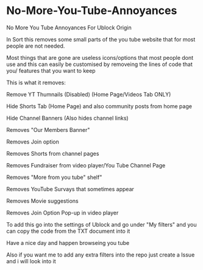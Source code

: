 # No-More-You-Tube-Annoyances
No More You Tube Annoyances For Ublock Origin 


In Sort this removes some small parts of the you tube website that for most people are not needed.

Most things that are gone are useless icons/options that most people dont use and this can easily be customised by removeing the lines of code that you/ features that you want to keep

This is what it removes:

Remove YT Thumnails (Disabled) (Home Page/Videos Tab ONLY)

Hide Shorts Tab (Home Page) and also community posts from home page

Hide Channel Banners (Also hides channel links)

Removes "Our Members Banner"

Removes Join option

Removes Shorts from channel pages

Removes Fundraiser from video player/You Tube Channel Page

Removes "More from you tube" shelf"

Removes YouTube Survays that sometimes appear

Removes Movie suggestions

Removes Join Option Pop-up in video player

To add this go into the settings of Ublock and go under "My filters" and you can copy the code from the TXT document into it

Have a nice day and happen browseing you tube

Also if you want me to add any extra filters into the repo just create a Issue and i will look into it

